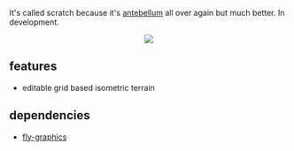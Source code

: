 It's called scratch because it's [antebellum](https://github.com/flightcoded/antebellum)
 all over again but much better. In development.

<p align="center"><img src="https://flighty.xyz/scratch.gif"></p>

## features
* editable grid based isometric terrain 

## dependencies
* [fly-graphics](https://github.com/flightcoded/fly-graphics)
